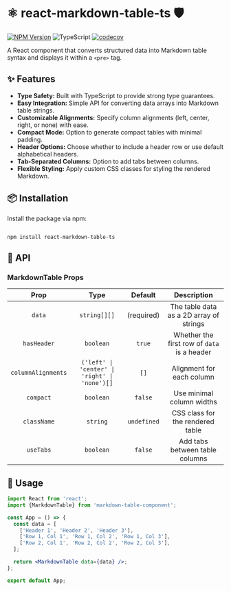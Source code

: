 # ⚛️ react-markdown-table-ts 🛡️

[![NPM Version](https://img.shields.io/npm/v/react-markdown-table-ts.svg)](https://www.npmjs.com/package/react-markdown-table-ts)
![TypeScript](https://img.shields.io/badge/TypeScript-007ACC?style=flat-square&logo=typescript&logoColor=white)
[![codecov](https://codecov.io/gh/keithwalsh/react-markdown-table-ts/branch/main/graph/badge.svg)](https://codecov.io/gh/keithwalsh/react-markdown-table-ts)

A React component that converts structured data into Markdown table syntax and displays it within a `<pre>` tag.

## ✨ Features

- **Type Safety:** Built with TypeScript to provide strong type guarantees.
- **Easy Integration:** Simple API for converting data arrays into Markdown table strings.
- **Customizable Alignments:** Specify column alignments (left, center, right, or none) with ease.
- **Compact Mode:** Option to generate compact tables with minimal padding.
- **Header Options:** Choose whether to include a header row or use default alphabetical headers.
- **Tab-Separated Columns:** Option to add tabs between columns.
- **Flexible Styling:** Apply custom CSS classes for styling the rendered Markdown.

## 📦 Installation

Install the package via npm:

```

npm install react-markdown-table-ts

```

## 🔧 API

### MarkdownTable Props

|        Prop        |                     Type                      |   Default   |                 Description                 |
| :----------------: | :-------------------------------------------: | :---------: | :-----------------------------------------: |
|       `data`       |                 `string[][]`                  | (required)  |   The table data as a 2D array of strings   |
|    `hasHeader`     |                   `boolean`                   |   `true`    | Whether the first row of `data` is a header |
| `columnAlignments` | `('left' \| 'center' \| 'right' \| 'none')[]` |    `[]`     |          Alignment for each column          |
|     `compact`      |                   `boolean`                   |   `false`   |          Use minimal column widths          |
|    `className`     |                   `string`                    | `undefined` |      CSS class for the rendered table       |
|     `useTabs`      |                   `boolean`                   |   `false`   |       Add tabs between table columns        |

## 🚀 Usage

```jsx
import React from 'react';
import {MarkdownTable} from 'markdown-table-component';

const App = () => {
  const data = [
    ['Header 1', 'Header 2', 'Header 3'],
    ['Row 1, Col 1', 'Row 1, Col 2', 'Row 1, Col 3'],
    ['Row 2, Col 1', 'Row 2, Col 2', 'Row 2, Col 3'],
  ];

  return <MarkdownTable data={data} />;
};

export default App;
```
